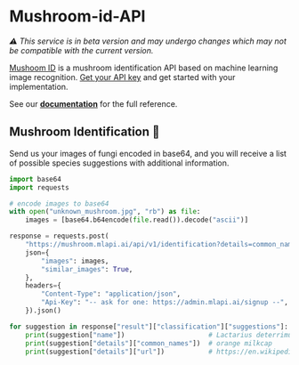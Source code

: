 # Mushroom-id-API
*⚠️ This service is in beta version and may undergo changes which may not be compatible with the current version.*

[Mushoom ID](https://web.plant.id/mushroom-id/) is a mushroom identification API based on machine learning image recognition. [Get your API key](https://admin.mlapi.ai/signup) and get started with your implementation.

See our **[documentation](http://mushroom.kindwise.com/docs)** for the full reference.

## Mushroom Identification 🍄
Send us your images of fungi encoded in base64, and you will receive a list of possible species suggestions with additional information.
```python
import base64
import requests

# encode images to base64
with open("unknown_mushroom.jpg", "rb") as file:
    images = [base64.b64encode(file.read()).decode("ascii")]

response = requests.post(
    "https://mushroom.mlapi.ai/api/v1/identification?details=common_names,url",
    json={
        "images": images,
        "similar_images": True,
    },
    headers={
        "Content-Type": "application/json",
        "Api-Key": "-- ask for one: https://admin.mlapi.ai/signup --",
    }).json()

for suggestion in response["result"]["classification"]["suggestions"]:
    print(suggestion["name"])                     # Lactarius deterrimus
    print(suggestion["details"]["common_names"])  # orange milkcap
    print(suggestion["details"]["url"])           # https://en.wikipedia.org/wiki/Lactarius_deterrimus
